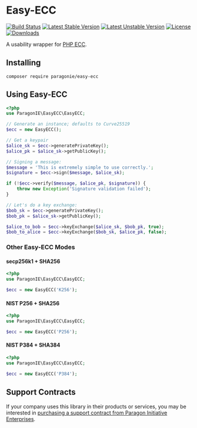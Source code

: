 # Easy-ECC

[![Build Status](https://travis-ci.org/paragonie/easy-ecc.svg?branch=master)](https://travis-ci.org/paragonie/easy-ecc)
[![Latest Stable Version](https://poser.pugx.org/paragonie/easy-ecc/v/stable)](https://packagist.org/packages/paragonie/easy-ecc)
[![Latest Unstable Version](https://poser.pugx.org/paragonie/easy-ecc/v/unstable)](https://packagist.org/packages/paragonie/easy-ecc)
[![License](https://poser.pugx.org/paragonie/easy-ecc/license)](https://packagist.org/packages/paragonie/easy-ecc)
[![Downloads](https://img.shields.io/packagist/dt/paragonie/easy-ecc.svg)](https://packagist.org/packages/paragonie/easy-ecc)

A usability wrapper for [PHP ECC](https://github.com/phpecc/phpecc).

## Installing

```
composer require paragonie/easy-ecc
```

## Using Easy-ECC

```php
<?php
use ParagonIE\EasyECC\EasyECC;

// Generate an instance; defaults to Curve25519
$ecc = new EasyECC();

// Get a keypair
$alice_sk = $ecc->generatePrivateKey();
$alice_pk = $alice_sk->getPublicKey();

// Signing a message:
$message = 'This is extremely simple to use correctly.';
$signature = $ecc->sign($message, $alice_sk);

if (!$ecc->verify($message, $alice_pk, $signature)) {
    throw new Exception('Signature validation failed');
}

// Let's do a key exchange:
$bob_sk = $ecc->generatePrivateKey();
$bob_pk = $alice_sk->getPublicKey();

$alice_to_bob = $ecc->keyExchange($alice_sk, $bob_pk, true);
$bob_to_alice = $ecc->keyExchange($bob_sk, $alice_pk, false);
```

### Other Easy-ECC Modes

#### secp256k1 + SHA256

```php
<?php
use ParagonIE\EasyECC\EasyECC;

$ecc = new EasyECC('K256');
```

#### NIST P256 + SHA256

```php
<?php
use ParagonIE\EasyECC\EasyECC;

$ecc = new EasyECC('P256');
```

#### NIST P384 + SHA384

```php
<?php
use ParagonIE\EasyECC\EasyECC;

$ecc = new EasyECC('P384');
```

## Support Contracts

If your company uses this library in their products or services, you may be
interested in [purchasing a support contract from Paragon Initiative Enterprises](https://paragonie.com/enterprise).
